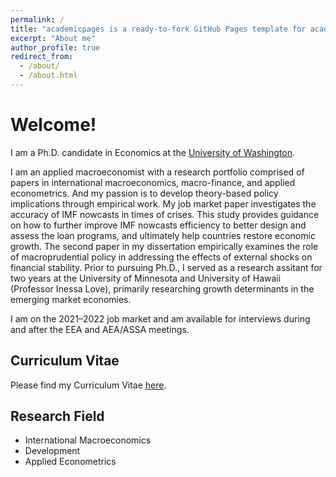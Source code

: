 ```yaml
---
permalink: /
title: "academicpages is a ready-to-fork GitHub Pages template for academic personal websites"
excerpt: "About me"
author_profile: true
redirect_from: 
  - /about/
  - /about.html
---
```


Welcome! 
======
I am a Ph.D. candidate in Economics at the [University of Washington](https://econ.washington.edu/).

I am an applied macroeconomist with a research portfolio comprised of papers in international macroeconomics, macro-finance, and applied econometrics. And my passion is to develop theory-based policy implications through empirical work. My job market paper investigates the accuracy of IMF nowcasts in times of crises. This study provides guidance on how to further improve IMF nowcasts efficiency to better design and assess the loan programs, and ultimately help countries restore economic growth. The second paper in my dissertation empirically examines the role of macroprudential policy in addressing the effects of external shocks on financial stability. Prior to pursuing Ph.D., I served as a research assitant for two years at the University of Minnesota and University of Hawaii (Professor Inessa Love), primarily researching growth determinants in the emerging market economies.

I am on the 2021–2022 job market and am available for interviews during and after the EEA and AEA/ASSA meetings.


Curriculum Vitae
------
Please find my Curriculum Vitae [here](https://github.com/Reina-Kawai/econreinakawai.github.io/blob/master/files/econ_reina_cv.pdf).


Research Field
------
* International Macroeconomics
* Development
* Applied Econometrics
  
